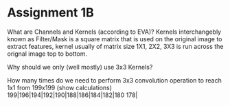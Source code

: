# Assignment 1B


What are Channels and Kernels (according to EVA)?
Kernels interchangebly known as Filter/Mask is a square matrix that is used on the original image to extract features, kernel usually of matrix size 1X1, 2X2, 3X3 is run across the orignal image top to bottom.

Why should we only (well mostly) use 3x3 Kernels?


How many times do we need to perform 3x3 convolution operation to reach 1x1 from 199x199 (show calculations)
 199|196|194|192|190|188|186|184|182|180
 178|
